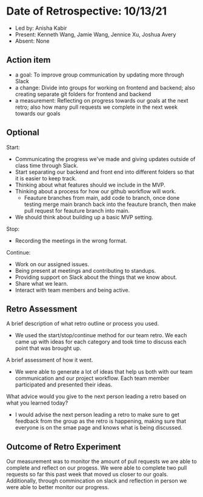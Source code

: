 # Date of Retrospective: 10/13/21

* Led by: Anisha Kabir
* Present: Kenneth Wang, Jamie Wang, Jennice Xu, Joshua Avery
* Absent: None

## Action item

* a goal: To improve group communication by updating more through Slack
* a change: Divide into groups for working on frontend and backend; also creating separate git folders for frontend and backend
* a measurement: Reflecting on progress towards our goals at the next retro; also how many pull requests we complete in the next week towards our goals

## Optional

Start:
- Communicating the progress we've made and giving updates outside of class time through Slack.
- Start separating our backend and front end into different folders so that it is easier to keep track.
- Thinking about what features should we include in the MVP.
- Thinking about a process for how our github workflow will work.
  - Feauture branches from main, add code to branch, once done testing merge main branch back into the feauture branch, then make pull request for feauture branch into main.
- We should think about building up a basic MVP setting.

Stop: 
- Recording the meetings in the wrong format.

Continue:
- Work on our assigned issues.
- Being present at meetings and contributing to standups.
- Providing support on Slack about the things that we know about. 
- Share what we learn.
- Interact with team members and being active. 

## Retro Assessment

A brief description of what retro outline or process you used.

* We used the start/stop/continue method for our team retro. We each came up with ideas for each category and took time to discuss each point that was brought up.

A brief assessment of how it went.

* We were able to generate a lot of ideas that help us both with our team communication and our project workflow. Each team member participated and presented their ideas. 

What advice would you give to the next person leading a retro based on what you learned today?

* I would advise the next person leading a retro to make sure to get feedback from the group as the retro is happening, making sure that everyone is on the smae page and knows what is being discussed.
  
## Outcome of Retro Experiment
Our measurement was to monitor the amount of pull requests we are able to complete and reflect on our progess. We were able to complete two pull requests so far this past week that moved us closer to our goals. Additionally, through commincation on slack and reflection in person we were able to better monitor our progress.
